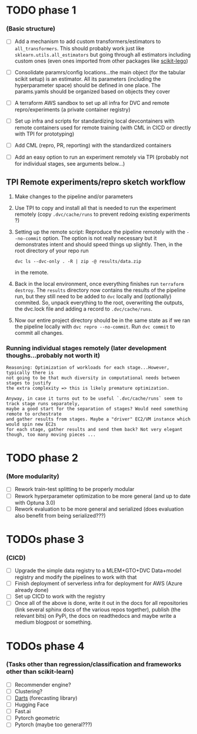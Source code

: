 # TODO phase 1
### (Basic structure)
- [ ]
    Add a mechanism to add custom transformers/estimators to `all_transformers`. This
    should probably work just like `sklearn.utils.all_estimators` but going through all
    estimators including custom ones (even ones imported from other packages like [scikit-lego](https://scikit-lego.readthedocs.io/en/latest/))
- [ ]
    Consolidate paramrs/config locations...the main object (for the tabular scikit setup) is an estimator.
    All its parameters (including the hyperparameter space) should be defined in one place. The params.yamls
    should be organized based on objects they cover

- [ ]
    A terraform AWS sandbox to set up all infra for DVC and remote repro/experiments
    (a private container registry)
- [ ]
    Set up infra and scripts for standardizing local devcontainers with remote
    containers used for remote training (with CML in CICD or directly with TPI for prototyping)
- [ ]
    Add CML (repro, PR, reporting) with the standardized containers
- [ ]
    Add an easy option to run an experiment remotely via TPI (probably not for
    individual stages, see arguments below...)

## TPI Remote experiments/repro sketch workflow
1.
    Make changes to the pipeline and/or parameters
2.
    Use TPI to copy and install all that is needed to run the experiment remotely
    (copy `.dvc/cache/runs` to prevent redoing existing experiments ?)
3.  Setting up the remote script:
    Reproduce the pipeline remotely with the `--no-commit` option. The option is not really
    necessary but it demonstrates intent and should speed things up slightly. Then,
    in the root directory of your repo run

    ```dvc ls --dvc-only . -R | zip -@ results/data.zip```

    in the remote.
4.
    Back in the local environment, once everything finishes run `terraform destroy`.
    The `results` directory now contains the results of the pipeline run, but they still
    need to be added to `dvc` locally and (optionally) commited. So, unpack everything to the root,
    overwriting the outputs, the dvc.lock file and adding a record to `.dvc/cache/runs`.
5.
    Now our entire project directory should be in the same state as if we ran the pipeline locally
    with `dvc repro --no-commit`. Run `dvc commit` to commit all changes.

### Running individual stages remotely (later development thoughs...probably not worth it)
    Reasoning: Optimization of workloads for each stage...However, typically there is
    not going to be that much diversity in computational needs between stages to justify
    the extra complexity => this is likely premature optimization.

    Anyway, in case it turns out to be useful `.dvc/cache/runs` seem to track stage runs separately,
    maybe a good start for the separation of stages? Would need something remote to orchestrate
    and gather results from stages. Maybe a "driver" EC2/VM instance which would spin new EC2s
    for each stage, gather results and send them back? Not very elegant though, too many moving pieces ...

# TODO phase 2
### (More modularity)
- [ ] Rework train-test splitting to be properly modular
- [ ] Rework hyperparameter optimization to be more general (and up to date with Optuna 3.0)
- [ ] Rework evaluation to be more general and serialized (does evaluation also benefit from being serialized???)

# TODOs phase 3
### (CICD)
- [ ]
    Upgrade the simple data registry to a MLEM+GTO+DVC Data+model registry and modify
    the pipelines to work with that
- [ ]
    Finish deployment of serverless infra for deployment for AWS (Azure already done)
- [ ]
    Set up CICD to work with the registry
- [ ]
    Once all of the above is done, write it out in the docs for all repositories
    (link several sphinx docs of the various repos together), publish (the relevant bits)
    on PyPi, the docs on readthedocs and maybe write a medium blogpost or something.

# TODOs phase 4
### (Tasks other than regression/classification and frameworks other than scikit-learn)
- [ ] Recommender engine?
- [ ] Clustering?
- [ ] [Darts](https://github.com/unit8co/darts) (forecasting library)
- [ ] Hugging Face
- [ ] Fast.ai
- [ ] Pytorch geometric
- [ ] Pytorch (maybe too general???)

